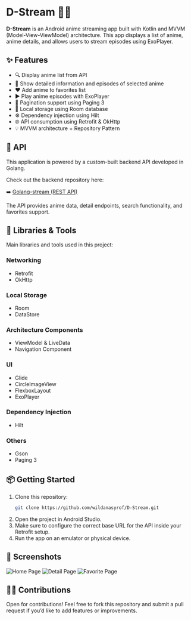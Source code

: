 # D-Stream 🎥📱

**D-Stream** is an Android anime streaming app built with Kotlin and MVVM (Model-View-ViewModel) architecture. This app displays a list of anime, anime details, and allows users to stream episodes using ExoPlayer.

## ✨ Features

- 🔍 Display anime list from API
- 📄 Show detailed information and episodes of selected anime
- ❤️ Add anime to favorites list
- ▶️ Play anime episodes with ExoPlayer
- 🔄 Pagination support using Paging 3
- 💾 Local storage using Room database
- ⚙️ Dependency injection using Hilt
- 🌐 API consumption using Retrofit & OkHttp
- 💡 MVVM architecture + Repository Pattern

## 🔗 API

This application is powered by a custom-built backend API developed in Golang.

Check out the backend repository here:

➡️ [Golang-stream (REST API)](https://github.com/wildanasyrof/Golang-stream)

The API provides anime data, detail endpoints, search functionality, and favorites support.

## 🧰 Libraries & Tools

Main libraries and tools used in this project:

### Networking
- Retrofit
- OkHttp

### Local Storage
- Room
- DataStore

### Architecture Components
- ViewModel & LiveData
- Navigation Component

### UI
- Glide
- CircleImageView
- FlexboxLayout
- ExoPlayer

### Dependency Injection
- Hilt

### Others
- Gson
- Paging 3

## 📦 Getting Started

1. Clone this repository:
   ```bash
   git clone https://github.com/wildanasyrof/D-Stream.git
   ```
2. Open the project in Android Studio.
3. Make sure to configure the correct base URL for the API inside your Retrofit setup.
4. Run the app on an emulator or physical device.

## 📸 Screenshots
![Home Page](Screenshots/Screenshot_20250415-210036_DS.png)
![Detail Page](Screenshots/Screenshot_20250415-210235_DS.png)
![Favorite Page](Screenshots/Screenshot_20250415-210050_DS.png)

## 🧑‍💻 Contributions
Open for contributions! Feel free to fork this repository and submit a pull request if you’d like to add features or improvements.
